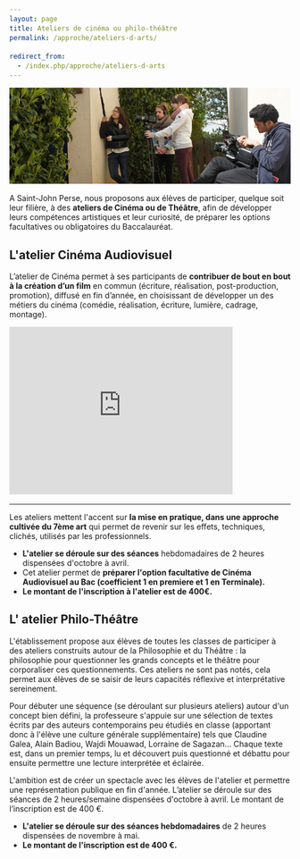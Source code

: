```yaml
---
layout: page
title: Ateliers de cinéma ou philo-théâtre
permalink: /approche/ateliers-d-arts/

redirect_from:
  - /index.php/approche/ateliers-d-arts
---
```


![Ateliers d'Arts - École Saint John Perse](/images/atelier-cinema.jpg)

A Saint-John Perse, nous proposons aux élèves de participer, quelque soit leur filière, à des **ateliers de Cinéma ou de Théâtre**, afin de développer leurs compétences artistiques et leur curiosité, de préparer les options facultatives ou obligatoires du Baccalauréat.

## L'atelier Cinéma Audiovisuel

L’atelier de Cinéma permet à ses participants de **contribuer de bout en bout à la création d’un film** en commun (écriture, réalisation, post-production, promotion), diffusé en fin d’année, en choisissant de développer un des métiers du cinéma (comédie, réalisation, écriture, lumière, cadrage, montage).

<iframe src="https://player.vimeo.com/video/168553780?portrait=0" width="400" height="300" allowfullscreen="true" frameborder="0" scrolling="no"></iframe>

---

Les ateliers mettent l'accent sur **la mise en pratique, dans une approche cultivée du 7ème art** qui permet de revenir sur les effets, techniques, clichés, utilisés par les professionnels.

* **L'atelier se déroule sur des séances** hebdomadaires de 2 heures dispensées d'octobre à avril.
* Cet atelier permet de **préparer l'option facultative de Cinéma Audiovisuel au Bac (coefficient 1 en premiere et 1 en Terminale).**
* **Le montant de l'inscription à l'atelier est de 400€.**

## L' atelier Philo-Théâtre
L'établissement propose aux élèves de toutes les classes de participer à des ateliers construits autour de la Philosophie et du Théâtre : la philosophie pour questionner les grands concepts et le théâtre pour corporaliser ces questionnements. Ces ateliers ne sont pas notés, cela permet aux élèves de se saisir de leurs capacités réflexive et interprétative sereinement.
 
Pour débuter une séquence (se déroulant sur plusieurs ateliers) autour d'un concept bien défini, la professeure s'appuie sur une sélection de textes écrits par des auteurs contemporains peu étudiés en classe (apportant donc à l'élève une culture générale supplémentaire) tels que Claudine Galea, Alain Badiou, Wajdi Mouawad, Lorraine de Sagazan… Chaque texte est, dans un premier temps, lu et découvert puis questionné et débattu pour ensuite permettre une lecture interprétée et éclairée. 
 
L'ambition est de créer un spectacle avec les élèves de l'atelier et permettre une représentation publique en fin d'année. L’atelier se déroule sur des séances de 2 heures/semaine dispensées d'octobre à avril. Le montant de l’inscription est de 400 €.

* **L'atelier se déroule sur des séances hebdomadaires** de 2 heures dispensées de novembre à mai.
* **Le montant de l'inscription est de 400 €.**
